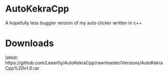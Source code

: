 # AutoKekraCpp
A hopefully less buggier version of my auto clicker written in c++

<h1>Downloads</h1>
latest: https://github.com/Leeer0y/AutoKekraCpp/raw/master/Versions/AutoKekraCpp%20v1.0.rar
